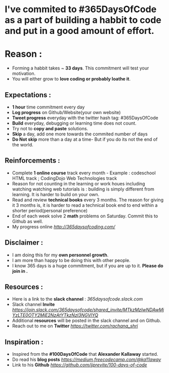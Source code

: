 
# I've commited to **#365DaysOfCode** as a part of building a habbit to code and put in a good amount of effort. 

# Reason : 
  * Forming a habbit takes ~ **33 days**. This commitment will test your motivation. 
  * You will either grow to **love coding or probably loathe it**.  

## Expectations : 
  * **1 hour** time commitment every day
  * **Log progress** on Github/Website(your own website)
  * **Tweet progress** everyday with the twitter hash tag: #365DaysOfCode
  * **Build** everyday, debugging or learning time does not count. 
  * Try not to **copy and paste** solutions. 
  * **Skip** a day, add one more towards the commited number of days
  * **Do Not skip** more than a day at a time- But if you do its not the end of the world.  
  
## Reinforcements :
  * Complete **1 online course** track every month - Example : codeschool HTML track ; CodingDojo Web Technologies track 
  * Reason for not counting in the learning or work houes including watching watching web tutorials is : building is simply different from learning. It is harder to build on your own. 
  * Read and review **technical books** every 3 months. The reason for giving it 3 months is, 
    it is harder to read a technical book end to end within a shorter period(personal preference) 
  * End of each week solve 2 **math** problems on Saturday. Commit this to Github as well. 
  * My progress online *http://365daysofcoding.com/*

## Disclaimer :
  * I am doing this for my **own personnel growth**. 
  * I am more than happy to be doing this with other people. 
  * I know 365 days is a huge commitment, but if you are up to it. **Please do join in .**

## Resources : 
  * Here is a link to the **slack channel** : *365daysofcode.slack.com*
  * Slack channel **Invite** *https://join.slack.com/365daysofcode/shared_invite/MTkzMzIwNDAwMjYzLTE0OTY2MjE2NzAtYTkzNzI3NGVlYQ*
  * Additional **resources** will be posted in the slack channel and on Github. 
  * Reach out to me on **Twitter** *https://twitter.com/rachana_shri*
  
## Inspiration :
  * Inspired from the **#100DaysOfCode** that **Alexander Kallaway** started. 
  * Do read his **blog posts** *https://medium.freecodecamp.com/@ka11away*
  * Link to his **Github** *https://github.com/jjprevite/100-days-of-code*
  
